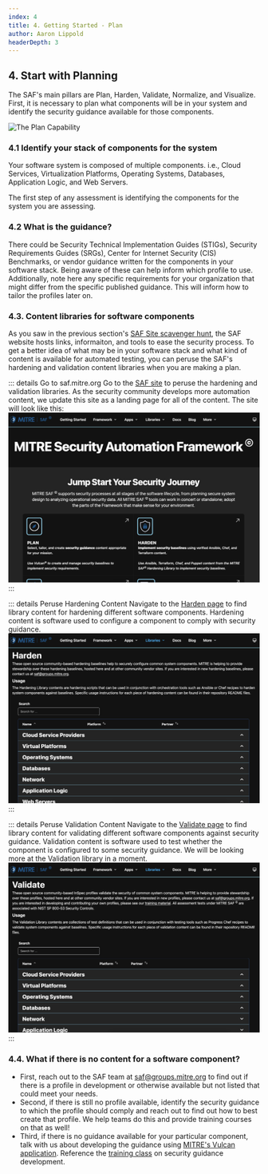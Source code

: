 ```yaml
---
index: 4
title: 4. Getting Started - Plan
author: Aaron Lippold
headerDepth: 3
---
```


## 4. Start with Planning
The SAF's main pillars are Plan, Harden, Validate, Normalize, and Visualize. First, it is necessary to plan what components will be in your system and identify the security guidance available for those components. 

![The Plan Capability](../../assets/img/SAF_Capabilities_Plan.png)

### 4.1 Identify your stack of components for the system
Your software system is composed of multiple components. i.e., Cloud Services, Virtualization Platforms, Operating Systems, Databases, Application Logic, and Web Servers.

The first step of any assessment is identifying the components for the system you are assessing.  
<!-- [[Graphic of Stack with Redhat 7, NGINX]] -->

### 4.2 What is the guidance?
There could be Security Technical Implementation Guides (STIGs), Security Requirements Guides (SRGs), Center for Internet Security (CIS) Benchmarks, or vendor guidance written for the components in your software stack. Being aware of these can help inform which profile to use. Additionally, note here any specific requirements for your organization that might differ from the specific published guidance. This will inform how to tailor the profiles later on.

### 4.3. Content libraries for software components

As you saw in the previous section's [SAF Site scavenger hunt](./03), the SAF website hosts links, informaiton, and tools to ease the security process. To get a better idea of what may be in your software stack and what kind of content is available for automated testing, you can peruse the SAF's hardening and validation content libraries when you are making a plan.

::: details Go to saf.mitre.org
Go to the [SAF site](saf.mitre.org) to peruse the hardening and validation libraries. As the security community develops more automation content, we update this site as a landing page for all of the content. The site will look like this:  
![The SAF Homepage](../../assets/img/SAF_Home.png)
:::

::: details Peruse Hardening Content
Navigate to the [Harden page](https://saf.mitre.org/#/harden) to find library content for hardening different software components. Hardening content is software used to configure a component to comply with security guidance.
![Hardening](../../assets/img/SAF_Site_Harden.png)
:::

::: details Peruse Validation Content
Navigate to the [Validate page](https://saf.mitre.org/#/validate) to find library content for validating different software components against security guidance. Validation content is software used to test whether the component is configured to some security guidance. We will be looking more at the Validation library in a moment.
![Validation](../../assets/img/SAF_Site_Validate.png)
:::

### 4.4. What if there is no content for a software component?
- First, reach out to the SAF team at [saf@groups.mitre.org](mailto:saf@groups.mitre.org) to find out if there is a profile in development or otherwise available but not listed that could meet your needs.
- Second, if there is still no profile available, identify the security guidance to which the profile should comply and reach out to find out how to best create that profile. We help teams do this and provide training courses on that as well!
- Third, if there is no guidance available for your particular component, talk with us about developing the guidance using [MITRE's Vulcan application](https://vulcan.mitre.org/). Reference the [training class](../guidance) on security guidance development.